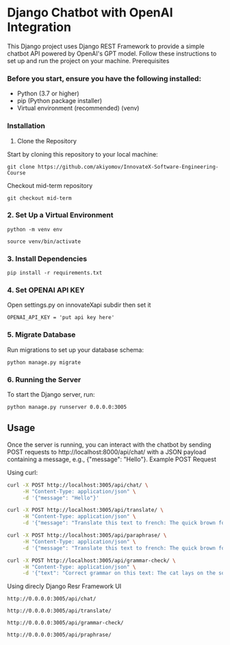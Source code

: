 # Django Chatbot with OpenAI Integration

This Django project uses Django REST Framework to provide a simple chatbot API powered by OpenAI's GPT model. Follow these instructions to set up and run the project on your machine.
Prerequisites

### Before you start, ensure you have the following installed:

- Python (3.7 or higher)
- pip (Python package installer)
- Virtual environment (recommended) (venv)

### Installation
1. Clone the Repository

Start by cloning this repository to your local machine:

```
git clone https://github.com/akiyomov/InnovateX-Software-Engineering-Course
```

Checkout mid-term repository

```
git checkout mid-term
```

### 2. Set Up a Virtual Environment
```
python -m venv env

source venv/bin/activate
```

### 3. Install Dependencies

```
pip install -r requirements.txt
```

### 4. Set OPENAI API KEY 
Open settings.py on innovateXapi subdir
then set it

```
OPENAI_API_KEY = 'put api key here'
```

### 5. Migrate Database

Run migrations to set up your database schema:

```
python manage.py migrate
```

### 6. Running the Server

To start the Django server, run:

```
python manage.py runserver 0.0.0.0:3005
```

## Usage

Once the server is running, you can interact with the chatbot by sending POST requests to http://localhost:8000/api/chat/ with a JSON payload containing a message, e.g., {"message": "Hello"}.
Example POST Request

Using curl:

```bash
curl -X POST http://localhost:3005/api/chat/ \
     -H "Content-Type: application/json" \
     -d '{"message": "Hello"}'
```

```bash
curl -X POST http://localhost:3005/api/translate/ \
     -H "Content-Type: application/json" \
     -d '{"message": "Translate this text to french: The quick brown fox jumps over the lazy dog"}'
```


```bash
curl -X POST http://localhost:3005/api/paraphrase/ \
     -H "Content-Type: application/json" \
     -d '{"message": "Translate this text to french: The quick brown fox jumps over the lazy dog"}'
```

```bash
curl -X POST http://localhost:3005/api/grammar-check/ \
     -H "Content-Type: application/json" \
     -d '{"text": "Correct grammar on this text: The cat lays on the sofa, while it's owner watches television"}'
```

Using direcly Django Resr Framework UI

`http://0.0.0.0:3005/api/chat/`

`http://0.0.0.0:3005/api/translate/`

`http://0.0.0.0:3005/api/grammar-check/`

`http://0.0.0.0:3005/api/praphrase/`
